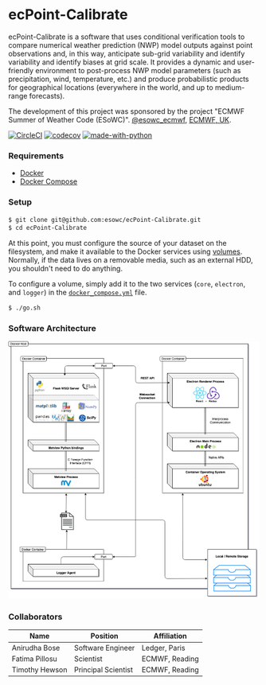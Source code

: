 # ecPoint-Calibrate

ecPoint-Calibrate is a software that uses conditional verification tools to compare numerical weather prediction (NWP) model outputs against point observations and, in this way, anticipate sub-grid variability and identify variability and identify biases at grid scale. 
It provides a dynamic and user-friendly environment to post-process NWP model parameters (such as precipitation, wind, temperature, etc.) and produce probabilistic products for geographical locations (everywhere in the world, and up to medium-range forecasts).

The development of this project was sponsored by the project "ECMWF Summer of Weather Code (ESoWC)". [@esowc_ecmwf](https://twitter.com/esowc_ecmwf?lang=en), [ECMWF, UK](https://www.ecmwf.int).


[![CircleCI](https://circleci.com/gh/esowc/ecPoint-Calibrate.svg?style=svg)](https://circleci.com/gh/esowc/ecPoint-Calibrate)
[![codecov](https://codecov.io/gh/esowc/ecPoint-Calibrate/branch/master/graph/badge.svg)](https://codecov.io/gh/esowc/ecPoint-Calibrate)
[![made-with-python](https://img.shields.io/badge/Made%20with-Python3.7-1f425f.svg)](https://www.python.org/)


### Requirements

- [Docker](https://www.docker.com/products/docker-desktop)
- [Docker Compose](https://docs.docker.com/compose/install)


### Setup

```sh
$ git clone git@github.com:esowc/ecPoint-Calibrate.git
$ cd ecPoint-Calibrate
```

At this point, you must configure the source of your dataset on the filesystem, and make it available to the Docker services using [volumes](https://docs.docker.com/storage/volumes). Normally, if the data lives on a removable media, such as an external HDD, you shouldn't need to do anything.

To configure a volume, simply add it to the two services (`core`, `electron`, and `logger`) in the [`docker_compose.yml`](/docker-compose.yml) file.

```sh
$ ./go.sh
```

### Software Architecture

![](/share/architecture.png)


### Collaborators

| Name           | Position            | Affiliation    |
|----------------|---------------------|----------------|
| Anirudha Bose  | Software Engineer   | Ledger, Paris  |
| Fatima Pillosu | Scientist           | ECMWF, Reading |
| Timothy Hewson | Principal Scientist | ECMWF, Reading |
